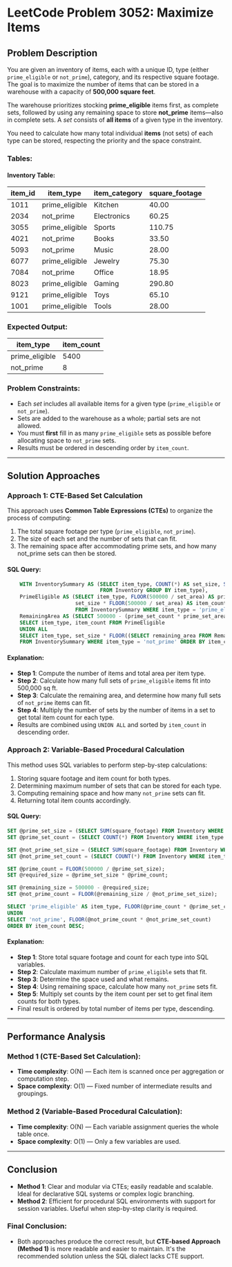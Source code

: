 # LeetCode Problem 3052: Maximize Items

## Problem Description

You are given an inventory of items, each with a unique ID, type (either `prime_eligible` or `not_prime`), category, and its respective square footage. The goal is to maximize the number of items that can be stored in a warehouse with a capacity of **500,000 square feet**.

The warehouse prioritizes stocking **prime_eligible** items first, as complete sets, followed by using any remaining space to store **not_prime** items—also in complete sets. A *set* consists of **all items** of a given type in the inventory.

You need to calculate how many total individual **items** (not sets) of each type can be stored, respecting the priority and the space constraint.

### Tables:

#### Inventory Table:

| item_id | item_type      | item_category | square_footage |
|---------|----------------|---------------|----------------|
| 1011    | prime_eligible | Kitchen       | 40.00          |
| 2034    | not_prime      | Electronics   | 60.25          |
| 3055    | prime_eligible | Sports        | 110.75         |
| 4021    | not_prime      | Books         | 33.50          |
| 5093    | not_prime      | Music         | 28.00          |
| 6077    | prime_eligible | Jewelry       | 75.30          |
| 7084    | not_prime      | Office        | 18.95          |
| 8023    | prime_eligible | Gaming        | 290.80         |
| 9121    | prime_eligible | Toys          | 65.10          |
| 1001    | prime_eligible | Tools         | 28.00          |

### Expected Output:

| item_type      | item_count |
|----------------|------------|
| prime_eligible | 5400       |
| not_prime      | 8          |

### Problem Constraints:
- Each *set* includes all available items for a given type (`prime_eligible` or `not_prime`).
- Sets are added to the warehouse as a whole; partial sets are not allowed.
- You must **first** fill in as many `prime_eligible` sets as possible before allocating space to `not_prime` sets.
- Results must be ordered in descending order by `item_count`.

---

## Solution Approaches

### Approach 1: CTE-Based Set Calculation

This approach uses **Common Table Expressions (CTEs)** to organize the process of computing:
1. The total square footage per type (`prime_eligible`, `not_prime`).
2. The size of each set and the number of sets that can fit.
3. The remaining space after accommodating prime sets, and how many not_prime sets can then be stored.

#### SQL Query:
```sql
    WITH InventorySummary AS (SELECT item_type, COUNT(*) AS set_size, SUM(square_footage) AS set_area 
                              FROM Inventory GROUP BY item_type),
    PrimeEligible AS (SELECT item_type, FLOOR(500000 / set_area) AS prime_set_count, set_area AS prime_set_area,
                      set_size * FLOOR(500000 / set_area) AS item_count
                      FROM InventorySummary WHERE item_type = 'prime_eligible'),
    RemainingArea AS (SELECT 500000 - (prime_set_count * prime_set_area) AS remaining_area FROM PrimeEligible)
    SELECT item_type, item_count FROM PrimeEligible
    UNION ALL
    SELECT item_type, set_size * FLOOR((SELECT remaining_area FROM RemainingArea) / set_area)
    FROM InventorySummary WHERE item_type = 'not_prime' ORDER BY item_count DESC;
```

#### Explanation:
- **Step 1**: Compute the number of items and total area per item type.
- **Step 2**: Calculate how many full sets of `prime_eligible` items fit into 500,000 sq ft.
- **Step 3**: Calculate the remaining area, and determine how many full sets of `not_prime` items can fit.
- **Step 4**: Multiply the number of sets by the number of items in a set to get total item count for each type.
- Results are combined using `UNION ALL` and sorted by `item_count` in descending order.

### Approach 2: Variable-Based Procedural Calculation

This method uses SQL variables to perform step-by-step calculations:
1. Storing square footage and item count for both types.
2. Determining maximum number of sets that can be stored for each type.
3. Computing remaining space and how many `not_prime` sets can fit.
4. Returning total item counts accordingly.

#### SQL Query:
```sql
SET @prime_set_size = (SELECT SUM(square_footage) FROM Inventory WHERE item_type = 'prime_eligible');
SET @prime_set_count = (SELECT COUNT(*) FROM Inventory WHERE item_type = 'prime_eligible');

SET @not_prime_set_size = (SELECT SUM(square_footage) FROM Inventory WHERE item_type = 'not_prime');
SET @not_prime_set_count = (SELECT COUNT(*) FROM Inventory WHERE item_type = 'not_prime');

SET @prime_count = FLOOR(500000 / @prime_set_size);
SET @required_size = @prime_set_size * @prime_count;

SET @remaining_size = 500000 - @required_size;
SET @not_prime_count = FLOOR(@remaining_size / @not_prime_set_size);

SELECT 'prime_eligible' AS item_type, FLOOR(@prime_count * @prime_set_count) AS item_count
UNION
SELECT 'not_prime', FLOOR(@not_prime_count * @not_prime_set_count)
ORDER BY item_count DESC;
```

#### Explanation:
- **Step 1**: Store total square footage and count for each type into SQL variables.
- **Step 2**: Calculate maximum number of `prime_eligible` sets that fit.
- **Step 3**: Determine the space used and what remains.
- **Step 4**: Using remaining space, calculate how many `not_prime` sets fit.
- **Step 5**: Multiply set counts by the item count per set to get final item counts for both types.
- Final result is ordered by total number of items per type, descending.

---

## Performance Analysis

### Method 1 (CTE-Based Set Calculation):

- **Time complexity**: O(N) — Each item is scanned once per aggregation or computation step.
- **Space complexity**: O(1) — Fixed number of intermediate results and groupings.

### Method 2 (Variable-Based Procedural Calculation):

- **Time complexity**: O(N) — Each variable assignment queries the whole table once.
- **Space complexity**: O(1) — Only a few variables are used.

---

## Conclusion

- **Method 1**: Clear and modular via CTEs; easily readable and scalable. Ideal for declarative SQL systems or complex logic branching.
- **Method 2**: Efficient for procedural SQL environments with support for session variables. Useful when step-by-step clarity is required.

### Final Conclusion:
- Both approaches produce the correct result, but **CTE-based Approach (Method 1)** is more readable and easier to maintain. It's the recommended solution unless the SQL dialect lacks CTE support.
